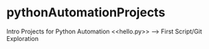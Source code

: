 # pythonAutomationProjects
Intro Projects for Python Automation
<<hello.py>> --> First Script/Git Exploration
